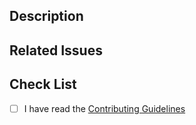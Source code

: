 ## Description

<!-- Write a brief description of the changes introduced by this PR -->

## Related Issues

<!--
  Link to the issue that is fixed by this PR (if there is one)
  e.g. Fixes #1234, Addresses #1234, Related to #1234, etc.
-->

## Check List

<!--
ATTENTION
Please follow this check list to ensure you've followed all items before opening this PR.
A PR will be merged only when the CI pipeline is successful and the approval process is completed.
-->

- [ ] I have read the [Contributing Guidelines](./CONTRIBUTING.md)
